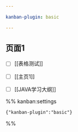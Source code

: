 ```yaml
---

kanban-plugin: basic

---
```


## 页面1

- [ ] [[表格测试]]
- [ ] [[主页1]]
- [ ] [[JAVA学习大纲]]




%% kanban:settings
```
{"kanban-plugin":"basic"}
```
%%